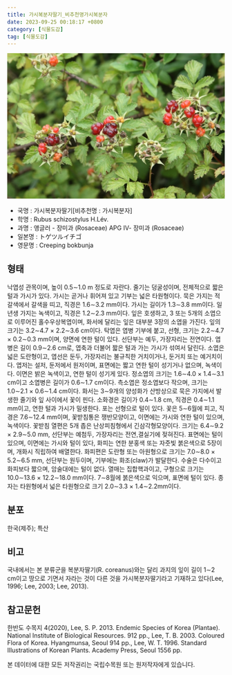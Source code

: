 ```yaml
---
title: 가시복분자딸기_비추천명가시복분자
date: 2023-09-25 00:18:17 +0800
category: [식물도감]
tag: [식물도감]
---
```




![가시복분자딸기[비추천명 : 가시복분자]](/assets/img/fileUpload/plants/basic/Rosaceae/Rubus/10742/10742_1_th2.JPG)
- 국명 : 가시복분자딸기[비추천명 : 가시복분자]
- 학명 : Rubus schizostylus H.Lév.
- 과명 : 앵글러 - 장미과 (Rosaceae) APG Ⅳ- 장미과 (Rosaceae)
- 일본명 : トゲツルイチゴ
- 영문명 : Creeping bokbunja


## 형태
낙엽성 관목이며, 높이 0.5∼1.0 m 정도로 자란다. 줄기는 덩굴성이며, 전체적으로 짧은 털과 가시가 있다. 가시는 곧거나 휘어져 있고 기부는 넓은 타원형이다. 묵은 가지는 적갈색에서 갈색을 띠고, 직경은 1.6∼3.2 mm이다. 가시는 길이가 1.3∼3.8 mm이다. 일년생 가지는 녹색이고, 직경은 1.2∼2.3 mm이다. 잎은 호생하고, 3 또는 5개의 소엽으로 이루어진 홀수우상복엽이며, 화서에 달리는 잎은 대부분 3장의 소엽을 가진다. 잎의 크기는 3.2∼4.7 × 2.2∼3.6 cm이다. 탁엽은 엽병 기부에 붙고, 선형, 크기는 2.2∼4.7 × 0.2∼0.3 mm이며, 양면에 연한 털이 있다. 선단부는 예두, 가장자리는 전연이다. 엽병은 길이 0.9∼2.6 cm로, 엽축과 더불어 짧은 털과 가는 가시가 섞여서 달린다. 소엽은 넓은 도란형이고, 엽선은 둔두, 가장자리는 불규칙한 거치이거나, 둔거치 또는 예거치이다. 엽저는 설저, 둔저에서 원저이며, 표면에는 짧고 연한 털이 성기거나 없으며, 녹색이다. 이면은 밝은 녹색이고, 연한 털이 성기게 있다. 정소엽의 크기는 1.6∼4.0 × 1.4∼3.1 cm이고 소엽병은 길이가 0.6∼1.7 cm이다. 측소엽은 정소엽보다 작으며, 크기는 1.0∼2.1 × 0.6∼1.4 cm이다. 화서는 3∼9개의 양성화가 산방상으로 묵은 가지에서 발생한 줄기와 잎 사이에서 꽃이 핀다. 소화경은 길이가 0.4∼1.8 cm, 직경은 0.4∼1.1 mm이고, 연한 털과 가시가 밀생한다. 포는 선형으로 털이 있다. 꽃은 5∼6월에 피고, 직경은 7.6∼12.4 mm이며, 꽃받침통은 쟁반모양이고, 이면에는 가시와 연한 털이 있으며, 녹색이다. 꽃받침 열편은 5개 좁은 난상피침형에서 긴삼각형모양이다. 크기는 6.4∼9.2 × 2.9∼5.0 mm, 선단부는 예첨두, 가장자리는 전연,결실기에 젖혀진다. 표면에는 털이 있으며, 이면에는 가시와 털이 있다, 화피는 연한 분홍색 또는 자줏빛 붉은색으로 5장이며, 개화시 직립하여 배열한다. 화피편은 도란형 또는 아원형으로 크기는 7.0∼8.0 × 5.2∼6.5 mm, 선단부는 원두이며, 기부에는 화조(claw)가 발달한다. 수술은 다수이고 화피보다 짧으며, 암술대에는 털이 없다. 열매는 집합핵과이고, 구형으로 크기는 10.0∼13.6 × 12.2∼18.0 mm이다. 7∼8월에 붉은색으로 익으며, 표면에 털이 있다. 종자는 타원형에서 넓은 타원형으로 크기 2.0∼3.3 × 1.4∼2.2mm이다.
## 분포
한국(제주); 특산
## 비고
국내에서는 본 분류군을 복분자딸기(R. coreanus)와는 달리 과지의 잎이 길이 1∼2 cm이고 땅으로 기면서 자라는 것이 다른 것을 가시복분자딸기라고 기재하고 있다(Lee, 1996; Lee, 2003; Lee, 2013).
## 참고문헌
한반도 수목지 4(2020), Lee, S. P. 2013. Endemic Species of Korea (Plantae). National Institute of Biological Resources. 912 pp., Lee, T. B. 2003. Coloured Flora of Korea. Hyangmunsa, Seoul 914 pp., Lee, W. T. 1996. Standard Illustrations of Korean Plants. Academy Press, Seoul 1556 pp.






본 데이터에 대한 모든 저작권리는 국립수목원 또는 원저작자에게 있습니다.
